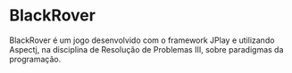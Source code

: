 # BlackRover
BlackRover é um jogo desenvolvido com o framework JPlay e utilizando Aspectj, na disciplina de Resolução de Problemas III, sobre paradigmas da programação.
